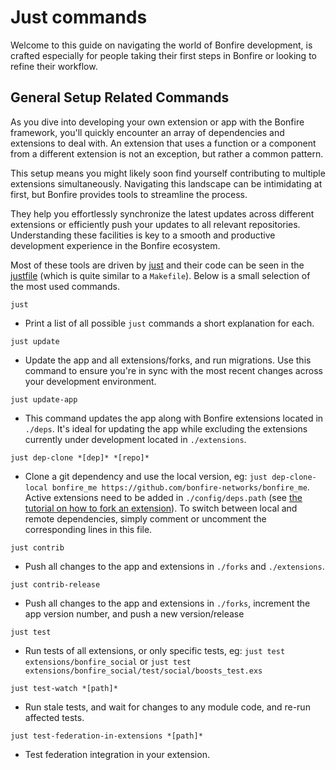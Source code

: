 <!--
SPDX-FileCopyrightText: 2025 Bonfire Networks <https://bonfirenetworks.org/contact/>

SPDX-License-Identifier: CC0-1.0
-->

# Just commands

Welcome to this guide on navigating the world of Bonfire development, is crafted especially for people taking their first steps in Bonfire or looking to refine their workflow.
      

## General Setup Related Commands

As you dive into developing your own extension or app with the Bonfire framework, you'll quickly encounter an array of dependencies and extensions to deal with. An extension that uses a function or a component from a different extension is not an exception, but rather a common pattern.

This setup means you might likely soon find yourself contributing to multiple extensions simultaneously. Navigating this landscape can be intimidating at first, but Bonfire provides tools to streamline the process.

They help you effortlessly synchronize the latest updates across different extensions or efficiently push your updates to all relevant repositories. Understanding these facilities is key to a smooth and productive development experience in the Bonfire ecosystem.
      
Most of these tools are driven by [just](https://github.com/casey/just#just) and their code can be seen in the [justfile](https://github.com/bonfire-networks/bonfire-app/blob/main/justfile) (which is quite similar to a `Makefile`). Below is a small selection of the most used commands.
      
      
        
`just`
- Print a list of all possible `just` commands a short explanation for each. 

`just update`
- Update the app and all extensions/forks, and run migrations. Use this command to ensure you're in sync with the most recent changes across your development environment. 

`just update-app`
- This command updates the app along with Bonfire extensions located in `./deps`. It's ideal for updating the app while excluding the extensions currently under development located in `./extensions`.

`just dep-clone *[dep]* *[repo]*`
- Clone a git dependency and use the local version, eg: `just dep-clone-local bonfire_me https://github.com/bonfire-networks/bonfire_me`. Active extensions need to be added in `./config/deps.path` (see [the tutorial on how to fork an extension](/courses/how_to_fork_extension/)). To switch between local and remote dependencies, simply comment or uncomment the corresponding lines in this file.

`just contrib`
- Push all changes to the app and extensions in `./forks` and `./extensions`.

`just contrib-release`
- Push all changes to the app and extensions in `./forks`, increment the app version number, and push a new version/release

`just test`
- Run tests of all extensions, or only specific tests, eg: `just test extensions/bonfire_social` or `just test extensions/bonfire_social/test/social/boosts_test.exs`

`just test-watch *[path]*`
- Run stale tests, and wait for changes to any module code, and re-run affected tests. 

`just test-federation-in-extensions *[path]*`
- Test federation integration in your extension. 


